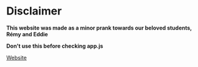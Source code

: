 # Disclaimer

**This website was made as a minor prank towards our beloved students, Rémy and Eddie**

**Don't use this before checking app.js**

[Website](https://ojself.github.io/remy/)
